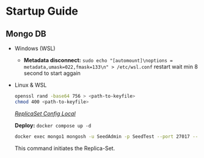 # Startup Guide

## Mongo DB
* Windows (WSL)
    * **Metadata disconnect:** `sudo echo "[automount]\noptions = metadata,umask=022,fmask=133\n" > /etc/wsl.conf` restart wait min 8 second to start aggain
* Linux & WSL 
    ```bash 
    openssl rand -base64 756 > <path-to-keyfile>
    chmod 400 <path-to-keyfile>
    ```
    <em style=color:gray;> [ReplicaSet Config Local](https://www.mongodb.com/docs/manual/tutorial/deploy-replica-set-with-keyfile-access-control/) </em>

    **Deploy:** 
    `docker compose up -d`
    ``` bash 
    docker exec mongo1 mongosh -u SeedAdmin -p SeedTest --port 27017 --eval 'rs.initiate({_id: \"rs0\", version: 1, members: [{ _id: 0, host: \"mongo1:27017\" }, { _id: 1, host: \"mongo2:27018\" }, { _id: 2, host: \"mongo3:27019\" }]})
    ```
    This command initiates the Replica-Set.



